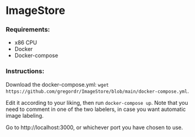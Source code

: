 # ImageStore

### Requirements:

 - x86 CPU
 - Docker
 - Docker-compose

### Instructions:

Download the docker-compose.yml: ```wget https://github.com/gregordr/ImageStore/blob/main/docker-compose.yml```.

Edit it according to your liking, then run ```docker-compose up```. Note that you need to comment in one of the two labelers, in case you want automatic image labeling.

Go to http://localhost:3000, or whichever port you have chosen to use.